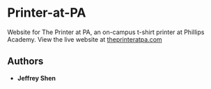 # Printer-at-PA
Website for The Printer at PA, an on-campus t-shirt printer at Phillips Academy. View the live website at [theprinteratpa.com](http://theprinteratpa.com)

## Authors

* **Jeffrey Shen**
